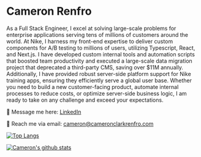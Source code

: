 # Cameron Renfro <br>

As a Full Stack Engineer, I excel at solving large-scale problems for enterprise applications serving tens of millions of customers around the world. At Nike, I harness my front-end expertise to deliver custom components for A/B testing to millions of users, utilizing Typescript, React, and Next.js. I have developed custom internal tools and automation scripts that boosted team productivity and executed a large-scale data migration project that deprecated a third-party CMS, saving over $11M annually. Additionally, I have provided robust server-side platform support for Nike training apps, ensuring they efficiently serve a global user base. Whether you need to build a new customer-facing product, automate internal processes to reduce costs, or optimize server-side business logic, I am ready to take on any challenge and exceed your expectations. <br>

<!-- :chart_with_upwards_trend: Check my resume out here: [Cameron's Resume](https://docs.google.com/document/d/1aG_N7DZbSbnK36UjneL0syh_t2EVXvObQL96j52qQAk/edit?usp=sharing) -->

:speech_balloon: Message me here: [LinkedIn]([https://www.linkedin.com/in/cameron-clark-renfro/])

:e-mail: Reach me via email: [cameron@cameronclarkrenfro.com](mailto:cameron@cameronclarkrenfro.com)


[![Top Langs](https://github-readme-stats-git-masterrstaa-rickstaa.vercel.app/api/top-langs?username=cameron-poehner&layout=compact)](https://github.com/cameron-poehner) <br>

[![Cameron's github stats](https://github-readme-stats-git-masterrstaa-rickstaa.vercel.app/api?username=cameron-poehner&show_icons=true&theme=dark)](https://github.com/cameron-poehner)
<!--
**cameron-poehner/cameron-poehner** is a ✨ _special_ ✨ repository because its `README.md` (this file) appears on your GitHub profile.


-->
